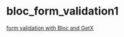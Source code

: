# bloc_form_validation1

[form validation with Bloc and GetX](https://medium.com/easy-flutter/flutter-form-validation-in-bloc-and-getx-0fbd452e88ee)
